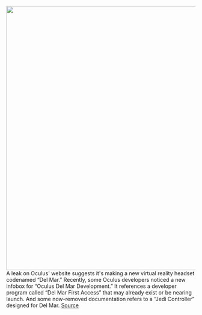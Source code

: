<img src='https://cdn.vox-cdn.com/thumbor/0Iv4hloJFXaVgucQgmGJ45aVxu4=/0x0:2040x1360/1200x800/filters:focal(811x434:1137x760)/cdn.vox-cdn.com/uploads/chorus_image/image/66531714/akrales_190429_3371_0015.0.jpg' width='700px' /><br/>
A leak on Oculus' website suggests it's making a new virtual reality headset codenamed “Del Mar.” Recently, some Oculus developers noticed a new infobox for “Oculus Del Mar Development.” It references a developer program called “Del Mar First Access” that may already exist or be nearing launch. And some now-removed documentation refers to a “Jedi Controller” designed for Del Mar.
<a href='https://www.theverge.com/2020/3/20/21188147/oculus-del-mar-prototype-vr-headset-codename-developer-page-leak-screenshots'> Source <a/>